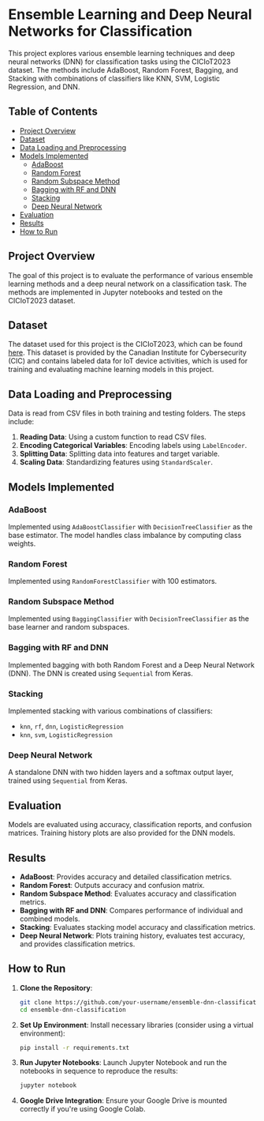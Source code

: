 
# Ensemble Learning and Deep Neural Networks for Classification

This project explores various ensemble learning techniques and deep neural networks (DNN) for classification tasks using the CICIoT2023 dataset. The methods include AdaBoost, Random Forest, Bagging, and Stacking with combinations of classifiers like KNN, SVM, Logistic Regression, and DNN.

## Table of Contents

- [Project Overview](#project-overview)
- [Dataset](#dataset)
- [Data Loading and Preprocessing](#data-loading-and-preprocessing)
- [Models Implemented](#models-implemented)
  - [AdaBoost](#adaboost)
  - [Random Forest](#random-forest)
  - [Random Subspace Method](#random-subspace-method)
  - [Bagging with RF and DNN](#bagging-with-rf-and-dnn)
  - [Stacking](#stacking)
  - [Deep Neural Network](#deep-neural-network)
- [Evaluation](#evaluation)
- [Results](#results)
- [How to Run](#how-to-run)

## Project Overview

The goal of this project is to evaluate the performance of various ensemble learning methods and a deep neural network on a classification task. The methods are implemented in Jupyter notebooks and tested on the CICIoT2023 dataset.

## Dataset

The dataset used for this project is the CICIoT2023, which can be found [here](https://www.unb.ca/cic/datasets/iotdataset-2023.html). This dataset is provided by the Canadian Institute for Cybersecurity (CIC) and contains labeled data for IoT device activities, which is used for training and evaluating machine learning models in this project.

## Data Loading and Preprocessing

Data is read from CSV files in both training and testing folders. The steps include:

1. **Reading Data**: Using a custom function to read CSV files.
2. **Encoding Categorical Variables**: Encoding labels using `LabelEncoder`.
3. **Splitting Data**: Splitting data into features and target variable.
4. **Scaling Data**: Standardizing features using `StandardScaler`.

## Models Implemented

### AdaBoost

Implemented using `AdaBoostClassifier` with `DecisionTreeClassifier` as the base estimator. The model handles class imbalance by computing class weights.

### Random Forest

Implemented using `RandomForestClassifier` with 100 estimators.

### Random Subspace Method

Implemented using `BaggingClassifier` with `DecisionTreeClassifier` as the base learner and random subspaces.

### Bagging with RF and DNN

Implemented bagging with both Random Forest and a Deep Neural Network (DNN). The DNN is created using `Sequential` from Keras.

### Stacking

Implemented stacking with various combinations of classifiers:
- `knn`, `rf`, `dnn`, `LogisticRegression`
- `knn`, `svm`, `LogisticRegression`

### Deep Neural Network

A standalone DNN with two hidden layers and a softmax output layer, trained using `Sequential` from Keras.

## Evaluation

Models are evaluated using accuracy, classification reports, and confusion matrices. Training history plots are also provided for the DNN models.

## Results

- **AdaBoost**: Provides accuracy and detailed classification metrics.
- **Random Forest**: Outputs accuracy and confusion matrix.
- **Random Subspace Method**: Evaluates accuracy and classification metrics.
- **Bagging with RF and DNN**: Compares performance of individual and combined models.
- **Stacking**: Evaluates stacking model accuracy and classification metrics.
- **Deep Neural Network**: Plots training history, evaluates test accuracy, and provides classification metrics.

## How to Run

1. **Clone the Repository**:
    ```bash
    git clone https://github.com/your-username/ensemble-dnn-classification.git
    cd ensemble-dnn-classification
    ```

2. **Set Up Environment**:
    Install necessary libraries (consider using a virtual environment):
    ```bash
    pip install -r requirements.txt
    ```

3. **Run Jupyter Notebooks**:
    Launch Jupyter Notebook and run the notebooks in sequence to reproduce the results:
    ```bash
    jupyter notebook
    ```

4. **Google Drive Integration**:
    Ensure your Google Drive is mounted correctly if you're using Google Colab.

